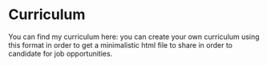 # Curriculum
You can find my curriculum here: you can create your own curriculum using this format in order to get a minimalistic html file to share in order to candidate for job opportunities.
